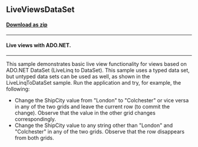 ## LiveViewsDataSet
#### [Download as zip](https://grapecity.github.io/DownGit/#/home?url=https://github.com/GrapeCity/ComponentOne-WinForms-Samples/tree/master/NetFramework\DataSource\CS\LiveLinq\HowTo\LiveViews\LiveViewsDataSet)
____
#### Live views with ADO.NET.
____
This sample demonstrates basic live view functionality for views based on ADO.NET DataSet (LiveLinq to DataSet).
This sample uses a typed data set, but untyped data sets can be used as well, as shown in the LiveLinqToDataSet sample.
Run the application and try, for example, the following:

* Change the ShipCity value from "London" to "Colchester" or vice versa in any of the two grids and leave the current row (to commit the change). Observe that the value in the other grid changes correspondingly.
* Change the ShipCity value to any string other than "London" and "Colchester" in any of the two grids. Observe that the row disappears from both grids.
